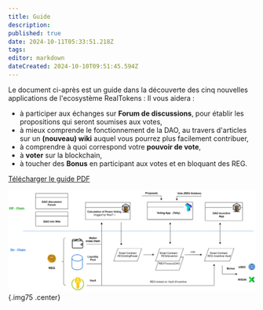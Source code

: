 ```yaml
---
title: Guide
description: 
published: true
date: 2024-10-11T05:33:51.218Z
tags: 
editor: markdown
dateCreated: 2024-10-10T09:51:45.594Z
---
```


Le document ci-après est un guide dans la découverte des cinq nouvelles applications de l'ecosystème RealTokens :
Il vous aidera :

- à participer aux échanges sur **Forum de discussions**, pour établir les propositions qui seront soumises aux votes,
- à mieux comprende le fonctionnement de la DAO, au travers d'articles sur un **(nouveau) wiki** auquel vous pourrez plus facilement contribuer,
- à comprendre à quoi correspond votre **pouvoir de vote**,
- à **voter** sur la blockchain,
- à toucher des **Bonus** en participant aux votes et en bloquant des REG.

[Télécharger le guide PDF](/fr/fr/documents/tuto_gouvernance_dao_v2.pdf)

![dao_gov_en.svg](/imag-en/dao_gov_en.svg){.img75 .center}


